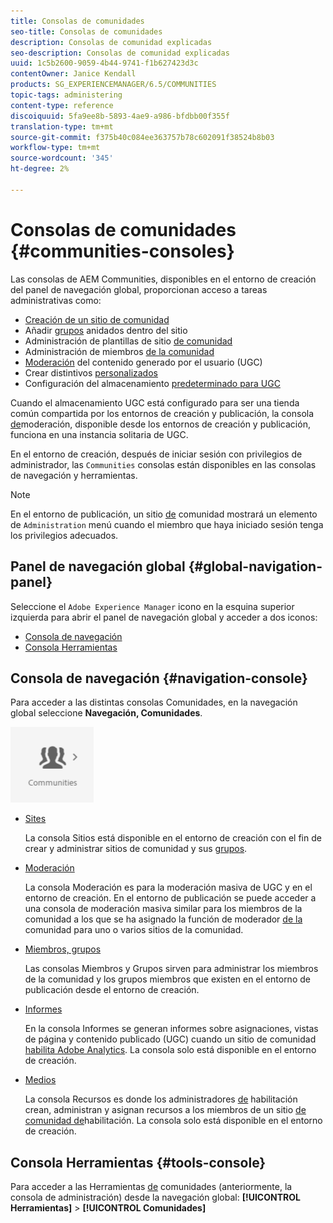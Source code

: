 ```yaml
---
title: Consolas de comunidades
seo-title: Consolas de comunidades
description: Consolas de comunidad explicadas
seo-description: Consolas de comunidad explicadas
uuid: 1c5b2600-9059-4b44-9741-f1b627423d3c
contentOwner: Janice Kendall
products: SG_EXPERIENCEMANAGER/6.5/COMMUNITIES
topic-tags: administering
content-type: reference
discoiquuid: 5fa9ee8b-5893-4ae9-a986-bfdbb00f355f
translation-type: tm+mt
source-git-commit: f375b40c084ee363757b78c602091f38524b8b03
workflow-type: tm+mt
source-wordcount: '345'
ht-degree: 2%

---
```



# Consolas de comunidades {#communities-consoles}

Las consolas de AEM Communities, disponibles en el entorno de creación del panel de navegación global, proporcionan acceso a tareas administrativas como:

* [Creación de un sitio de comunidad](sites-console.md)
* Añadir [grupos](groups.md) anidados dentro del sitio
* Administración de plantillas de sitio [de comunidad](sites.md)
* Administración de miembros [de la comunidad](members.md)
* [Moderación](moderate-ugc.md) del contenido generado por el usuario (UGC)
* Crear distintivos [personalizados](badges.md)
* Configuración del almacenamiento [predeterminado para UGC](srp-config.md)

Cuando el almacenamiento [](working-with-srp.md) UGC está configurado para ser una tienda común compartida por los entornos de creación y publicación, la consola [de](moderation.md)moderación, disponible desde los entornos de creación y publicación, funciona en una instancia solitaria de UGC.

En el entorno de creación, después de iniciar sesión con privilegios de administrador, las `Communities` consolas están disponibles en las consolas de navegación y herramientas.

>[!NOTE]
>
>En el entorno de publicación, un sitio [de](sites-console.md) comunidad mostrará un elemento de `Administration` menú cuando el miembro que haya iniciado sesión tenga los privilegios adecuados.

## Panel de navegación global {#global-navigation-panel}

Seleccione el `Adobe Experience Manager` icono en la esquina superior izquierda para abrir el panel de navegación global y acceder a dos iconos:

* [Consola de navegación](#navigation-console)
* [Consola Herramientas](tools.md)

## Consola de navegación {#navigation-console}

Para acceder a las distintas consolas Comunidades, en la navegación global seleccione **Navegación, Comunidades**.

![comunidades](assets/communities.png)

* [Sites](sites-console.md)

   La consola Sitios está disponible en el entorno de creación con el fin de crear y administrar sitios de comunidad y sus [grupos](groups.md).

* [Moderación](moderation.md)

   La consola Moderación es para la moderación masiva de UGC y en el entorno de creación. En el entorno de publicación se puede acceder a una consola de moderación masiva similar para los miembros de la comunidad a los que se ha asignado la función de moderador [de la](users.md#publishenvironmentusersandgroups) comunidad para uno o varios sitios de la comunidad.

* [Miembros, grupos](members.md)

   Las consolas Miembros y Grupos sirven para administrar los miembros de la comunidad y los grupos miembros que existen en el entorno de publicación desde el entorno de creación.

* [Informes](reports.md)

   En la consola Informes se generan informes sobre asignaciones, vistas de página y contenido publicado (UGC) cuando un sitio de comunidad [habilita Adobe Analytics](sites-console.md#analytics). La consola solo está disponible en el entorno de creación.

* [Medios](resources.md)

   La consola Recursos es donde los administradores [de](enablement.md#communitymanagers) habilitación crean, administran y asignan recursos a los miembros de un sitio [de comunidad de](overview.md#enablement-community)habilitación. La consola solo está disponible en el entorno de creación.

## Consola Herramientas {#tools-console}

Para acceder a las Herramientas [de](tools.md) comunidades (anteriormente, la consola de administración) desde la navegación global: **[!UICONTROL Herramientas]** > **[!UICONTROL Comunidades]**
